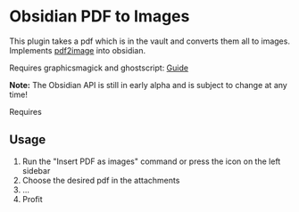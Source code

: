 # Obsidian PDF to Images

This plugin takes a pdf which is in the vault and converts them all to images. Implements [pdf2image](https://github.com/yakovmeister/pdf2image?tab=readme-ov-file)  into obsidian.

Requires graphicsmagick and ghostscript: [Guide](https://github.com/yakovmeister/pdf2image/blob/master/docs/gm-installation.md)

**Note:** The Obsidian API is still in early alpha and is subject to change at any time!

Requires 
## Usage
1. Run the "Insert PDF as images" command or press the icon on the left sidebar
2. Choose the desired pdf in the attachments
3. ...
4. Profit

